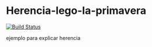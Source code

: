 # Herencia-lego-la-primavera
 
[![Build Status](https://travis-ci.org/wollok/herenciaLegoLaPrimavera.svg?branch=master)](https://travis-ci.org/wollok/herenciaLegoLaPrimavera)

ejemplo para explicar herencia
